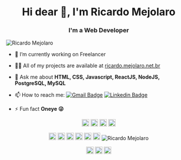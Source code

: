 <h1 align="center">Hi dear 👋, I'm Ricardo Mejolaro</h1>
<h3 align="center">I'm a Web Developer</h3>
<p align="left"> <img src="https://komarev.com/ghpvc/?username=RicardoMejolaro" alt="Ricardo Mejolaro" /> </p>

- 🔭 I’m currently working on Freelancer

- 👨‍💻 All of my projects are available at [ricardo.mejolaro.net.br](https://github.com/RicardoMejolaro)

- 💬 Ask me about **HTML, CSS, Javascript, ReactJS, NodeJS, PostgreSQL, MySQL**

- 📫 How to reach me:
[![Gmail Badge](https://img.shields.io/badge/-Gmail-c14438?style=flat-square&logo=Gmail&logoColor=white&link=mailto:ricardo.mejolaro@gmail.com)](mailto:ricardo.mejolaro@gmail.com)
[![Linkedin Badge](https://img.shields.io/badge/-LinkedIn-blue?style=flat-square&logo=Linkedin&logoColor=white&link=https://www.linkedin.com/in/ricardo-mejolaro/)](https://www.linkedin.com/in/ricardo-mejolaro/)

- ⚡ Fun fact **Oneye 😜**

<p align="center">
<img src="https://www.flaticon.com/free-icon/html-5_919827" alt="html5"  width="20" height="20"/>
<img src="https://www.flaticon.com/free-icon/css_919826" alt="css3"  width="20" height="20"/>
<img src="https://www.flaticon.com/free-icon/javascript_919828" alt="javascript" width="20" height="20"/>
<img src="https://www.flaticon.com/free-icon/nodejs_919825" alt="nodejs" width="20" height="20"/></p><p align="center">
<img src="https://www.flaticon.com/free-icon/physics_1126012" alt="react"  width="20" height="20"/>
<img src="https://www.google.com/search?q=nextjs&sxsrf=ALeKk02s7PAGiR2h3EpRQl7cNV39nd7HpQ:1619033815576&tbm=isch&source=iu&ictx=1&fir=lHCVw3ouOStDtM%252C6o73KimtRxVyHM%252C%252Fg%252F11h4q9rcf3&vet=1&usg=AI4_-kS2054IvWgYmU2WIJq9R5iKaxsaJA&sa=X&ved=2ahUKEwjTpNP7ipDwAhUHEbkGHXN5CpcQ_B16BAgvEAI#imgrc=lHCVw3ouOStDtM" alt="nextjs"  width="20" height="20"/>
<img src="https://www.flaticon.com/free-icon/typescript_919832" alt="typescript"  width="20" height="20"/>
<img src="https://www.flaticon.com/free-icon/mysql_919836" alt="mysql" width="20" height="20"/>  
<img src="https://www.google.com/search?q=postgresql&sxsrf=ALeKk01no73RaE1wZyZ37cxZWV2_wTdG-g:1619034020324&tbm=isch&source=iu&ictx=1&fir=EJC4_vcP9E-qLM%252CXC4BtHSS5RHNGM%252C%252Fm%252F05ynw&vet=1&usg=AI4_-kTtD9_uLj1G5A4deEQ1gkRPY0YO2A&sa=X&ved=2ahUKEwiM86Pdi5DwAhWdq5UCHbOKCmsQ_B16BAg5EAI#imgrc=EJC4_vcP9E-qLM" alt="postgresql" width="20" height="20"/>
<img src="https://www.google.com/search?q=mongodb&sxsrf=ALeKk01VvDyKenMSBjDZRhVaSaKx7z0oMg:1619034099847&tbm=isch&source=iu&ictx=1&fir=-chZaRbPaqHdzM%252CFM-Qv45tZvVt6M%252C%252Fm%252F05z_r2n&vet=1&usg=AI4_-kS9S7aMoKg9OReclv74Dj7fR-PZWA&sa=X&ved=2ahUKEwj3vpmDjJDwAhX8qZUCHZHYC44Q_B16BAgkEAE#imgrc=-chZaRbPaqHdzM" alt="mongodb" width="20" height="20"/> 
<img src="https://github-readme-stats.vercel.app/api?username=RicardoMejolaro&show_icons=true" alt="Ricardo Mejolaro"/> 
</p>

<p align="center">
<a href="https://codepen.io/ricardomejolaro" target="blank"><img align="center" src="https://cdn.jsdelivr.net/npm/simple-icons@3.0.1/icons/codepen.svg" alt="Ricardo Mejolaro" height="20" width="20" /></a>
<a href="https://linkedin.com/in/ricardo-mejolaro" target="blank"><img align="center" src="https://cdn.jsdelivr.net/npm/simple-icons@3.0.1/icons/linkedin.svg" alt="Ricardo Mejolaro" height="20" width="20" /></a>
<a href="https://instagram.com/mejolaro" target="blank"><img align="center" src="https://cdn.jsdelivr.net/npm/simple-icons@3.0.1/icons/instagram.svg" alt="Ricardo Mejolaro" height="20" width="20" /></a>
</p>

